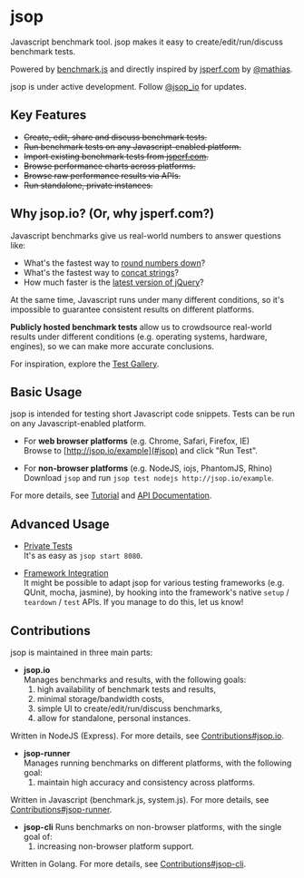 # jsop
Javascript benchmark tool. jsop makes it easy to create/edit/run/discuss benchmark tests.

Powered by [benchmark.js](http://benchmarkjs.com/) and directly inspired by [jsperf.com](jsperf.com) by [@mathias](https://mathiasbynens.be).

jsop is under active development. Follow [@jsop_io](https://twitter.com/jsop_io) for updates.


## Key Features
  * ~~Create, edit, share and discuss benchmark tests.~~
  * ~~Run benchmark tests on any Javascript-enabled platform.~~
  * ~~Import existing benchmark tests from [jsperf.com](jsperf.com).~~
  * ~~Browse performance charts across platforms.~~
  * ~~Browse raw performance results via APIs.~~
  * ~~Run standalone, private instances.~~


## Why jsop.io? (Or, why jsperf.com?)

Javascript benchmarks give us real-world numbers to answer questions like:
  * What's the fastest way to [round numbers down](#jsop)?
  * What's the fastest way to [concat strings](#jsop)?
  * How much faster is the [latest version of jQuery](#jsop)?

At the same time, Javascript runs under many different conditions, so it's impossible to guarantee consistent results on different platforms.

**Publicly hosted benchmark tests** allow us to crowdsource real-world results under different conditions (e.g. operating systems, hardware, engines), so we can make more accurate conclusions.

For inspiration, explore the [Test Gallery](#jsop).


## Basic Usage

jsop is intended for testing short Javascript code snippets. Tests can be run on any Javascript-enabled platform.

  * For **web browser platforms** (e.g. Chrome, Safari, Firefox, IE)  
  Browse to [http://jsop.io/example](#jsop) and click "Run Test".

  * For **non-browser platforms** (e.g. NodeJS, iojs, PhantomJS, Rhino)  
  Download `jsop` and run `jsop test nodejs http://jsop.io/example`.

For more details, see [Tutorial](#jsop) and [API Documentation](#jsop).


## Advanced Usage

  * [Private Tests](#jsop)  
  It's as easy as `jsop start 8080`.

  * [Framework Integration](#jsop)  
  It might be possible to adapt jsop for various testing frameworks (e.g. QUnit, mocha, jasmine), by hooking into the framework's native `setup` / `teardown` / `test` APIs. If you manage to do this, let us know!


## Contributions

jsop is maintained in three main parts:

  * **jsop.io**  
  Manages benchmarks and results, with the following goals:
    1. high availability of benchmark tests and results,
    2. minimal storage/bandwidth costs,
    3. simple UI to create/edit/run/discuss benchmarks,
    4. allow for standalone, personal instances.

  Written in NodeJS (Express). For more details, see [Contributions#jsop.io](docs/contrib.md).


  * **jsop-runner**  
  Manages running benchmarks on different platforms, with the following goal:  
    1. maintain high accuracy and consistency across platforms.

  Written in Javascript (benchmark.js, system.js). For more details, see [Contributions#jsop-runner](docs/contrib.md).


  * **jsop-cli**
  Runs benchmarks on non-browser platforms, with the single goal of:
    1. increasing non-browser platform support.

  Written in Golang. For more details, see [Contributions#jsop-cli](docs/contrib.md).
